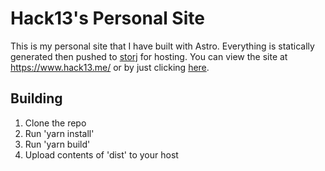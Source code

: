 # Hack13's Personal Site

This is my personal site that I have built with Astro. Everything is statically generated then pushed to [storj](https://storj.io) for hosting. You can view the site at https://www.hack13.me/ or by just clicking [here](https://www.hack13.me/).

## Building

1. Clone the repo
2. Run 'yarn install'
3. Run 'yarn build'
4. Upload contents of 'dist' to your host
